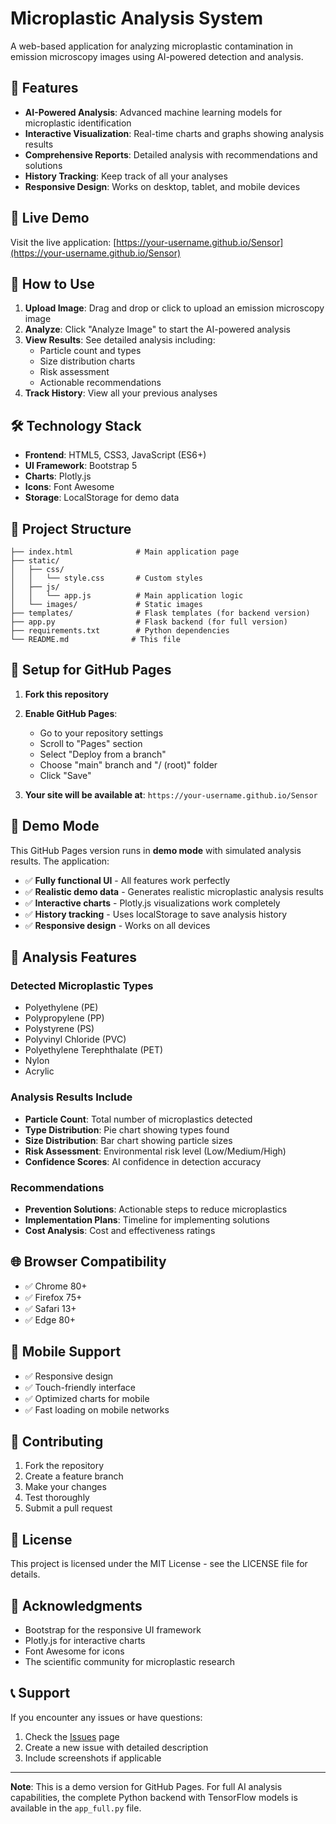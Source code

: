 # Microplastic Analysis System

A web-based application for analyzing microplastic contamination in emission microscopy images using AI-powered detection and analysis.

## 🌟 Features

- **AI-Powered Analysis**: Advanced machine learning models for microplastic identification
- **Interactive Visualization**: Real-time charts and graphs showing analysis results
- **Comprehensive Reports**: Detailed analysis with recommendations and solutions
- **History Tracking**: Keep track of all your analyses
- **Responsive Design**: Works on desktop, tablet, and mobile devices

## 🚀 Live Demo

Visit the live application: [https://your-username.github.io/Sensor](https://your-username.github.io/Sensor)

## 📱 How to Use

1. **Upload Image**: Drag and drop or click to upload an emission microscopy image
2. **Analyze**: Click "Analyze Image" to start the AI-powered analysis
3. **View Results**: See detailed analysis including:
   - Particle count and types
   - Size distribution charts
   - Risk assessment
   - Actionable recommendations
4. **Track History**: View all your previous analyses

## 🛠️ Technology Stack

- **Frontend**: HTML5, CSS3, JavaScript (ES6+)
- **UI Framework**: Bootstrap 5
- **Charts**: Plotly.js
- **Icons**: Font Awesome
- **Storage**: LocalStorage for demo data

## 📁 Project Structure

```
├── index.html              # Main application page
├── static/
│   ├── css/
│   │   └── style.css       # Custom styles
│   ├── js/
│   │   └── app.js          # Main application logic
│   └── images/             # Static images
├── templates/              # Flask templates (for backend version)
├── app.py                  # Flask backend (for full version)
├── requirements.txt        # Python dependencies
└── README.md              # This file
```

## 🔧 Setup for GitHub Pages

1. **Fork this repository**
2. **Enable GitHub Pages**:
   - Go to your repository settings
   - Scroll to "Pages" section
   - Select "Deploy from a branch"
   - Choose "main" branch and "/ (root)" folder
   - Click "Save"

3. **Your site will be available at**:
   `https://your-username.github.io/Sensor`

## 🎯 Demo Mode

This GitHub Pages version runs in **demo mode** with simulated analysis results. The application:

- ✅ **Fully functional UI** - All features work perfectly
- ✅ **Realistic demo data** - Generates realistic microplastic analysis results
- ✅ **Interactive charts** - Plotly.js visualizations work completely
- ✅ **History tracking** - Uses localStorage to save analysis history
- ✅ **Responsive design** - Works on all devices

## 🔬 Analysis Features

### Detected Microplastic Types
- Polyethylene (PE)
- Polypropylene (PP)
- Polystyrene (PS)
- Polyvinyl Chloride (PVC)
- Polyethylene Terephthalate (PET)
- Nylon
- Acrylic

### Analysis Results Include
- **Particle Count**: Total number of microplastics detected
- **Type Distribution**: Pie chart showing types found
- **Size Distribution**: Bar chart showing particle sizes
- **Risk Assessment**: Environmental risk level (Low/Medium/High)
- **Confidence Scores**: AI confidence in detection accuracy

### Recommendations
- **Prevention Solutions**: Actionable steps to reduce microplastics
- **Implementation Plans**: Timeline for implementing solutions
- **Cost Analysis**: Cost and effectiveness ratings

## 🌐 Browser Compatibility

- ✅ Chrome 80+
- ✅ Firefox 75+
- ✅ Safari 13+
- ✅ Edge 80+

## 📱 Mobile Support

- ✅ Responsive design
- ✅ Touch-friendly interface
- ✅ Optimized charts for mobile
- ✅ Fast loading on mobile networks

## 🤝 Contributing

1. Fork the repository
2. Create a feature branch
3. Make your changes
4. Test thoroughly
5. Submit a pull request

## 📄 License

This project is licensed under the MIT License - see the LICENSE file for details.

## 🙏 Acknowledgments

- Bootstrap for the responsive UI framework
- Plotly.js for interactive charts
- Font Awesome for icons
- The scientific community for microplastic research

## 📞 Support

If you encounter any issues or have questions:

1. Check the [Issues](https://github.com/your-username/Sensor/issues) page
2. Create a new issue with detailed description
3. Include screenshots if applicable

---

**Note**: This is a demo version for GitHub Pages. For full AI analysis capabilities, the complete Python backend with TensorFlow models is available in the `app_full.py` file.